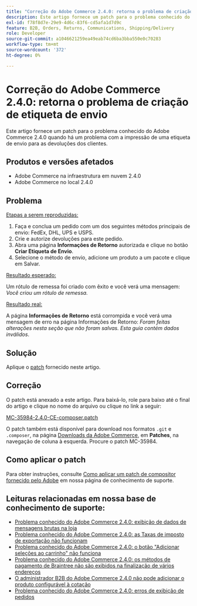 ```yaml
---
title: "Correção do Adobe Commerce 2.4.0: retorna o problema de criação de etiqueta de envio"
description: Este artigo fornece um patch para o problema conhecido do Adobe Commerce 2.4.0 quando há um problema com a impressão de uma etiqueta de envio para as devoluções dos clientes.
exl-id: f78f8d7e-29e9-4d6c-83f6-cd5afa1d7d9c
feature: B2B, Orders, Returns, Communications, Shipping/Delivery
role: Developer
source-git-commit: a1046621259ea49eab74cd6ba3bba550e0c70283
workflow-type: tm+mt
source-wordcount: '372'
ht-degree: 0%

---
```


# Correção do Adobe Commerce 2.4.0: retorna o problema de criação de etiqueta de envio

Este artigo fornece um patch para o problema conhecido do Adobe Commerce 2.4.0 quando há um problema com a impressão de uma etiqueta de envio para as devoluções dos clientes.

## Produtos e versões afetados

* Adobe Commerce na infraestrutura em nuvem 2.4.0
* Adobe Commerce no local 2.4.0

## Problema

<u>Etapas a serem reproduzidas:</u>

1. Faça e conclua um pedido com um dos seguintes métodos principais de envio: FedEx, DHL, UPS e USPS.
1. Crie e autorize devoluções para este pedido.
1. Abra uma página **Informações de Retorno** autorizada e clique no botão **Criar Etiqueta de Envio**.
1. Selecione o método de envio, adicione um produto a um pacote e clique em Salvar.

<u>Resultado esperado:</u>

Um rótulo de remessa foi criado com êxito e você verá uma mensagem: *Você criou um rótulo de remessa.*

<u>Resultado real:</u>

A página **Informações de Retorno** está corrompida e você verá uma mensagem de erro na página Informações de Retorno: *Foram feitas alterações nesta seção que não foram salvas. Esta guia contém dados inválidos*.

## Solução

Aplique o [patch](assets/MC-35984-2.4.0-CE-composer.patch.zip) fornecido neste artigo.

## Correção

O patch está anexado a este artigo. Para baixá-lo, role para baixo até o final do artigo e clique no nome do arquivo ou clique no link a seguir:

[MC-35984-2.4.0-CE-composer.patch](assets/MC-35984-2.4.0-CE-composer.patch.zip)

O patch também está disponível para download nos formatos `.git` e `.composer`, na página [Downloads da Adobe Commerce](https://magento.com/tech-resources/download), em **Patches**, na navegação de coluna à esquerda. Procure o patch MC-35984.

## Como aplicar o patch

Para obter instruções, consulte [Como aplicar um patch de compositor fornecido pelo Adobe](/help/how-to/general/how-to-apply-a-composer-patch-provided-by-magento.md) em nossa página de conhecimento de suporte.

## Leituras relacionadas em nossa base de conhecimento de suporte:

* [Problema conhecido do Adobe Commerce 2.4.0: exibição de dados de mensagens brutas na loja](/help/troubleshooting/storefront/magento-2-4-0-issue-storefront-raw-message-data-display.md)
* [Problema conhecido do Adobe Commerce 2.4.0: as Taxas de imposto de exportação não funcionam](/help/troubleshooting/miscellaneous/magento-2-4-0-known-issue-export-tax-rates-does-not-work.md)
* [Problema conhecido do Adobe Commerce 2.4.0: o botão &quot;Adicionar seleções ao carrinho&quot; não funciona](/help/troubleshooting/miscellaneous/magento-2-4-0-add-selections-to-my-cart-does-not-work.md)
* [Problema conhecido do Adobe Commerce 2.4.0: os métodos de pagamento de Braintree não são exibidos na finalização de vários endereços](/help/troubleshooting/payments/magento-2-4-0-braintree-not-in-multiple-addresses-checkout.md)
* [O administrador B2B do Adobe Commerce 2.4.0 não pode adicionar o produto configurável à cotação](/help/troubleshooting/miscellaneous/magento-2-4-0-b2b-admin-can-t-add-configurable-product-to-quote.md)
* [Problema conhecido do Adobe Commerce 2.4.0: erros de exibição de pedidos](/help/troubleshooting/storefront/magento-2-4-0-known-issue-orders-display-error.md)
